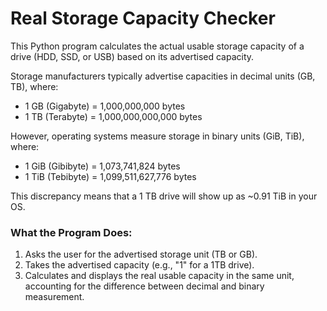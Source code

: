 # Real Storage Capacity Checker
This Python program calculates the actual usable storage capacity of a drive (HDD, SSD, or USB) based on its advertised capacity.  

Storage manufacturers typically advertise capacities in decimal units (GB, TB), where:
- 1 GB (Gigabyte) = 1,000,000,000 bytes
- 1 TB (Terabyte) = 1,000,000,000,000 bytes

However, operating systems measure storage in binary units (GiB, TiB), where:
- 1 GiB (Gibibyte) = 1,073,741,824 bytes
- 1 TiB (Tebibyte) = 1,099,511,627,776 bytes

This discrepancy means that a 1 TB drive will show up as ~0.91 TiB in your OS.

### What the Program Does:
1. Asks the user for the advertised storage unit (TB or GB).
2. Takes the advertised capacity (e.g., "1" for a 1TB drive).
3. Calculates and displays the real usable capacity in the same unit, accounting for the difference between decimal and binary measurement.
